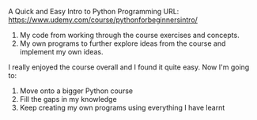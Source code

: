 A Quick and Easy Intro to Python Programming
URL: https://www.udemy.com/course/pythonforbeginnersintro/
  
  1. My code from working through the course exercises and concepts.
  2. My own programs to further explore ideas from the course and implement my own ideas.

I really enjoyed the course overall and I found it quite easy. Now I'm going to:
  
  1. Move onto a bigger Python course
  2. Fill the gaps in my knowledge
  3. Keep creating my own programs using everything I have learnt
